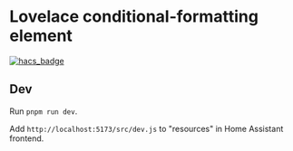 # Lovelace conditional-formatting element

[![hacs_badge](https://img.shields.io/badge/HACS-Custom-41BDF5.svg)](https://github.com/hacs/integration)

## Dev

Run `pnpm run dev`.

Add `http://localhost:5173/src/dev.js` to "resources" in Home Assistant frontend.
